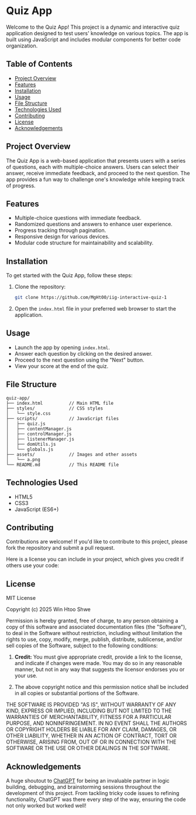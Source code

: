 # Quiz App

Welcome to the Quiz App! This project is a dynamic and interactive quiz application designed to test users' knowledge on various topics. The app is built using JavaScript and includes modular components for better code organization.

## Table of Contents

- [Project Overview](#project-overview)
- [Features](#features)
- [Installation](#installation)
- [Usage](#usage)
- [File Structure](#file-structure)
- [Technologies Used](#technologies-used)
- [Contributing](#contributing)
- [License](#license)
- [Acknowledgements](#acknowledgements)

## Project Overview

The Quiz App is a web-based application that presents users with a series of questions, each with multiple-choice answers. Users can select their answer, receive immediate feedback, and proceed to the next question. The app provides a fun way to challenge one's knowledge while keeping track of progress.

## Features

- Multiple-choice questions with immediate feedback.
- Randomized questions and answers to enhance user experience.
- Progress tracking through pagination.
- Responsive design for various devices.
- Modular code structure for maintainability and scalability.

## Installation

To get started with the Quiz App, follow these steps:

1. Clone the repository:
   ```bash
   git clone https://github.com/MgHt00/iig-interactive-quiz-1
   ```

2. Open the `index.html` file in your preferred web browser to start the application.

## Usage

- Launch the app by opening `index.html`.
- Answer each question by clicking on the desired answer.
- Proceed to the next question using the "Next" button.
- View your score at the end of the quiz.

## File Structure

```plaintext
quiz-app/
├── index.html          // Main HTML file
├── styles/             // CSS styles
│   └── style.css
├── scripts/            // JavaScript files
│   ├── quiz.js
│   ├── contentManager.js
│   ├── controlManager.js
│   ├── listenerManager.js
│   ├── domUtils.js
│   └── globals.js
├── assets/             // Images and other assets
│   └── a.png
└── README.md           // This README file
```

## Technologies Used

- HTML5
- CSS3
- JavaScript (ES6+)

## Contributing

Contributions are welcome! If you'd like to contribute to this project, please fork the repository and submit a pull request.

Here is a license you can include in your project, which gives you credit if others use your code:

## License

MIT License

Copyright (c) 2025 Win Htoo Shwe

Permission is hereby granted, free of charge, to any person obtaining a copy of this software and associated documentation files (the "Software"), to deal in the Software without restriction, including without limitation the rights to use, copy, modify, merge, publish, distribute, sublicense, and/or sell copies of the Software, subject to the following conditions:

1. **Credit:** You must give appropriate credit, provide a link to the license, and indicate if changes were made. You may do so in any reasonable manner, but not in any way that suggests the licensor endorses you or your use.
   
2. The above copyright notice and this permission notice shall be included in all copies or substantial portions of the Software.

THE SOFTWARE IS PROVIDED "AS IS", WITHOUT WARRANTY OF ANY KIND, EXPRESS OR IMPLIED, INCLUDING BUT NOT LIMITED TO THE WARRANTIES OF MERCHANTABILITY, FITNESS FOR A PARTICULAR PURPOSE, AND NONINFRINGEMENT. IN NO EVENT SHALL THE AUTHORS OR COPYRIGHT HOLDERS BE LIABLE FOR ANY CLAIM, DAMAGES, OR OTHER LIABILITY, WHETHER IN AN ACTION OF CONTRACT, TORT OR OTHERWISE, ARISING FROM, OUT OF OR IN CONNECTION WITH THE SOFTWARE OR THE USE OR OTHER DEALINGS IN THE SOFTWARE.

## Acknowledgements

A huge shoutout to [ChatGPT](https://www.openai.com/) for being an invaluable partner in logic building, debugging, and brainstorming sessions throughout the development of this project. From tackling tricky code issues to refining functionality, ChatGPT was there every step of the way, ensuring the code not only worked but worked well!